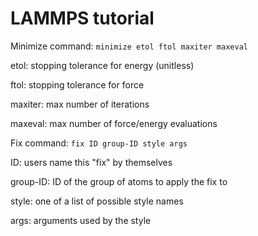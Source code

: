 # LAMMPS tutorial




Minimize command: `minimize etol ftol maxiter maxeval` 

etol: stopping tolerance for energy (unitless)

ftol: stopping tolerance for force

maxiter: max number of iterations

maxeval: max number of force/energy evaluations

Fix command: `fix ID group-ID style args`

ID: users name this "fix" by themselves

group-ID: ID of the group of atoms to apply the fix to

style:  one of a list of possible style names

args: arguments used by the style

